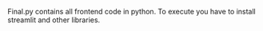 Final.py contains all frontend code in python. To execute you have to install streamlit and other libraries.
